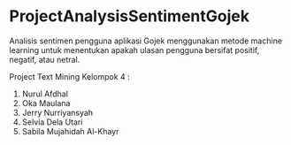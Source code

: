 # ProjectAnalysisSentimentGojek
Analisis sentimen pengguna aplikasi Gojek menggunakan metode machine learning untuk menentukan apakah ulasan pengguna bersifat positif, negatif, atau netral.

Project Text Mining Kelompok 4 :
1. Nurul Afdhal
2. Oka Maulana
3. Jerry Nurriyansyah
4. Selvia Dela Utari
5. Sabila Mujahidah Al-Khayr

